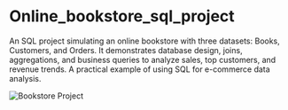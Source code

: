 # Online_bookstore_sql_project
An SQL project simulating an online bookstore with three datasets: Books, Customers, and Orders. It demonstrates database design, joins, aggregations, and business queries to analyze sales, top customers, and revenue trends. A practical example of using SQL for e-commerce data analysis.

![Bookstore Project]("C:\Users\Dell\Downloads\Bookstore.jpeg")


